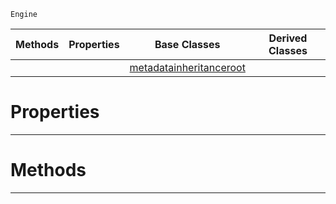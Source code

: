  `Engine`

|Methods|Properties|Base Classes|Derived Classes|
|---|---|---|---|
| | |[metadatainheritanceroot](https://github.com/PlasmaEngine/PlasmaDocs/tree/master/docs/C%2B%2B/code_reference/class_reference/metadatainheritanceroot.markdown)| |


 #  Properties


---  
 #  Methods


---  
 

 